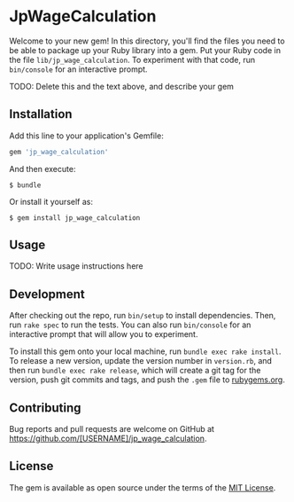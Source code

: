 # JpWageCalculation

Welcome to your new gem! In this directory, you'll find the files you need to be able to package up your Ruby library into a gem. Put your Ruby code in the file `lib/jp_wage_calculation`. To experiment with that code, run `bin/console` for an interactive prompt.

TODO: Delete this and the text above, and describe your gem

## Installation

Add this line to your application's Gemfile:

```ruby
gem 'jp_wage_calculation'
```

And then execute:

    $ bundle

Or install it yourself as:

    $ gem install jp_wage_calculation

## Usage

TODO: Write usage instructions here

## Development

After checking out the repo, run `bin/setup` to install dependencies. Then, run `rake spec` to run the tests. You can also run `bin/console` for an interactive prompt that will allow you to experiment.

To install this gem onto your local machine, run `bundle exec rake install`. To release a new version, update the version number in `version.rb`, and then run `bundle exec rake release`, which will create a git tag for the version, push git commits and tags, and push the `.gem` file to [rubygems.org](https://rubygems.org).

## Contributing

Bug reports and pull requests are welcome on GitHub at https://github.com/[USERNAME]/jp_wage_calculation.

## License

The gem is available as open source under the terms of the [MIT License](https://opensource.org/licenses/MIT).

